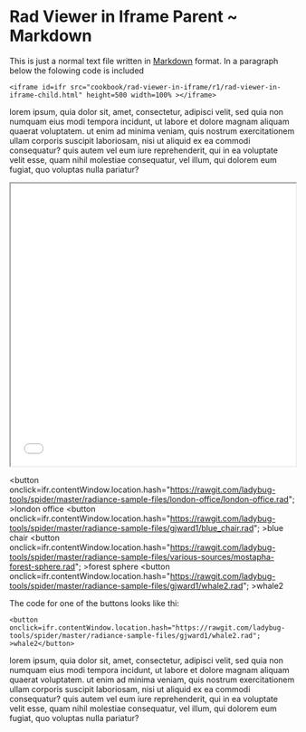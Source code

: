 
# Rad Viewer in Iframe Parent ~ Markdown

This is just a normal text file written in [Markdown]( https://en.wikipedia.org/wiki/Markdown ) format. In a paragraph below the folowing code is included

```
<iframe id=ifr src="cookbook/rad-viewer-in-iframe/r1/rad-viewer-in-iframe-child.html" height=500 width=100% ></iframe>
```

lorem ipsum, quia dolor sit, amet, consectetur, adipisci velit, sed quia non numquam eius modi tempora incidunt, ut labore et dolore magnam aliquam quaerat voluptatem. ut enim ad minima veniam, quis nostrum exercitationem ullam corporis suscipit laboriosam, nisi ut aliquid ex ea commodi consequatur? quis autem vel eum iure reprehenderit, qui in ea voluptate velit esse, quam nihil molestiae consequatur, vel illum, qui dolorem eum fugiat, quo voluptas nulla pariatur?


<iframe id=ifr src="cookbook/rad-viewer-in-iframe/r1/rad-viewer-in-iframe-child.html" height=500 width=100% ></iframe>

<button onclick=ifr.contentWindow.location.hash="https://rawgit.com/ladybug-tools/spider/master/radiance-sample-files/london-office/london-office.rad"; >london office</button> <button onclick=ifr.contentWindow.location.hash="https://rawgit.com/ladybug-tools/spider/master/radiance-sample-files/gjward1/blue_chair.rad"; >blue chair</button> <button onclick=ifr.contentWindow.location.hash="https://rawgit.com/ladybug-tools/spider/master/radiance-sample-files/various-sources/mostapha-forest-sphere.rad"; >forest sphere</button> <button onclick=ifr.contentWindow.location.hash="https://rawgit.com/ladybug-tools/spider/master/radiance-sample-files/gjward1/whale2.rad"; >whale2</button>


The code for one of the buttons looks like thi:
```
<button onclick=ifr.contentWindow.location.hash="https://rawgit.com/ladybug-tools/spider/master/radiance-sample-files/gjward1/whale2.rad"; >whale2</button>
```
lorem ipsum, quia dolor sit, amet, consectetur, adipisci velit, sed quia non numquam eius modi tempora incidunt, ut labore et dolore magnam aliquam quaerat voluptatem. ut enim ad minima veniam, quis nostrum exercitationem ullam corporis suscipit laboriosam, nisi ut aliquid ex ea commodi consequatur? quis autem vel eum iure reprehenderit, qui in ea voluptate velit esse, quam nihil molestiae consequatur, vel illum, qui dolorem eum fugiat, quo voluptas nulla pariatur?